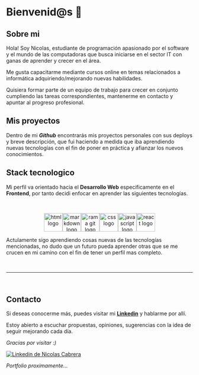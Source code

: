 # Bienvenid@s 👋

## Sobre mi

Hola! Soy Nicolas, estudiante de programación apasionado por el software y el mundo de las computadoras que busca iniciarse en el sector IT con ganas de aprender y crecer en el área.

Me gusta capacitarme mediante cursos online en temas relacionados a informática adquiriendo/mejorando nuevas habilidades.

Quisiera formar parte de un equipo de trabajo para crecer en conjunto cumpliendo las tareas correspondientes, mantenerme en contacto y apuntar al progreso profesional.

## Mis proyectos

Dentro de mi _**Github**_ encontrarás mis proyectos personales con sus deploys y breve descripción, que fui haciendo a medida que iba aprendiendo nuevas tecnologías con el fin de poner en práctica y afianzar los nuevos conocimientos.

## Stack tecnologico

Mi perfil va orientado hacia el **Desarrollo Web** especificamente en el **Frontend**, por tanto decidi enfocar en aprender las siguientes tecnologías.

<br>

<p align="center"><img src="https://cdn-icons-png.flaticon.com/128/732/732212.png" alt="html logo" title="logo html" style="width:50px"><img src="https://macdown.uranusjr.com/static/images/logo.png" alt="markdown logo" title="logo markdown" style="width:50px"><img src="https://cdn-icons-png.flaticon.com/128/6577/6577289.png" alt="rama git logo" title="logo rama git" style="width:50px"><img src="https://cdn-icons-png.flaticon.com/128/732/732190.png" alt="css logo" title="logo css" style="width:50px"><img src="https://cdn-icons-png.flaticon.com/128/5968/5968292.png" alt="javascript logo" title="logo javascript" style="width:50px"><img src="https://cdn-icons-png.flaticon.com/128/875/875209.png" alt="react logo" title="logo react" style="width:50px"></p>

Actulamente sigo aprendiendo cosas nuevas de las tecnologías mencionadas, no dudo que un futuro pueda aprender otras que se me crucen en mi camino con el fin de tener un perfil mas completo.

<br>
<hr>
<br>

## Contacto

Si deseas conocerme más, puedes visitar mi **[Linkedin](https://www.linkedin.com/in/nicolas-francisco-cabrera/ "Ir a Linkedin de Nicolas Cabrera")** y hablarme por allí.

Estoy abierto a escuchar propuestas, opiniones, sugerencias con la idea de seguir mejorando cada día.

_Gracias por visitar :)_

[![Linkedin de Nicolas Cabrera](https://cdn-icons-png.flaticon.com/32/145/145807.png "Ir a linkedin de Nicolas Cabrera")](https://www.linkedin.com/in/nicolas-francisco-cabrera/)

_Portfolio proximamente..._
